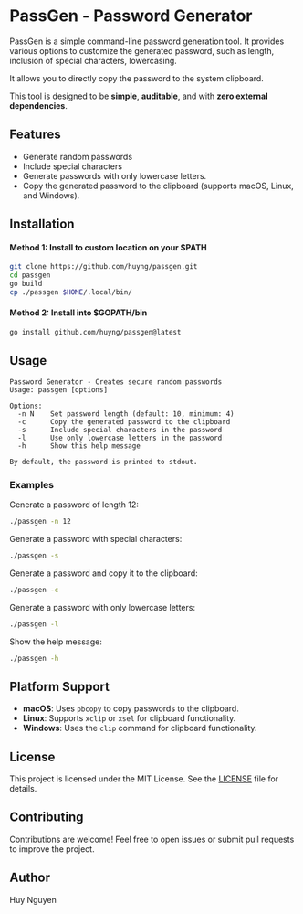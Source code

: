 # PassGen - Password Generator

PassGen is a simple command-line password generation tool. It provides various options to customize the generated password, such as length, inclusion of special characters, lowercasing.

It allows you to directly copy the password to the system clipboard.

This tool is designed to be **simple**, **auditable**, and with **zero external dependencies**.

## Features

- Generate random passwords
- Include special characters
- Generate passwords with only lowercase letters.
- Copy the generated password to the clipboard (supports macOS, Linux, and Windows).

## Installation

#### Method 1: Install to custom location on your $PATH

```bash
git clone https://github.com/huyng/passgen.git
cd passgen
go build
cp ./passgen $HOME/.local/bin/
```

#### Method 2: Install into $GOPATH/bin
```bash
go install github.com/huyng/passgen@latest
```

## Usage

```
Password Generator - Creates secure random passwords
Usage: passgen [options]

Options:
  -n N    Set password length (default: 10, minimum: 4)
  -c      Copy the generated password to the clipboard
  -s      Include special characters in the password
  -l      Use only lowercase letters in the password
  -h      Show this help message

By default, the password is printed to stdout.
```

### Examples

Generate a password of length 12:
```bash
./passgen -n 12
```

Generate a password with special characters:
```bash
./passgen -s
```

Generate a password and copy it to the clipboard:
```bash
./passgen -c
```

Generate a password with only lowercase letters:
```bash
./passgen -l
```

Show the help message:
```bash
./passgen -h
```

## Platform Support

- **macOS**: Uses `pbcopy` to copy passwords to the clipboard.
- **Linux**: Supports `xclip` or `xsel` for clipboard functionality.
- **Windows**: Uses the `clip` command for clipboard functionality.

## License

This project is licensed under the MIT License. See the [LICENSE](LICENSE.md) file for details.

## Contributing

Contributions are welcome! Feel free to open issues or submit pull requests to improve the project.

## Author

Huy Nguyen